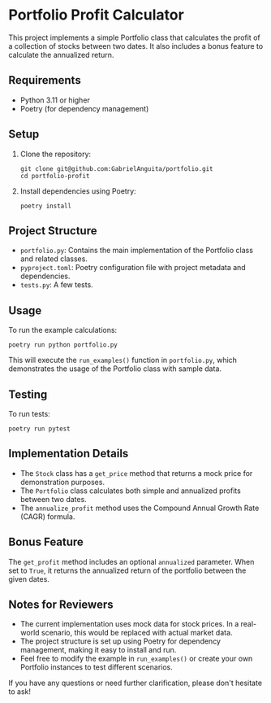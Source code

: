 # Portfolio Profit Calculator

This project implements a simple Portfolio class that calculates the profit of a collection of stocks between two dates. It also includes a bonus feature to calculate the annualized return.

## Requirements

- Python 3.11 or higher
- Poetry (for dependency management)

## Setup

1. Clone the repository:
   ```
   git clone git@github.com:GabrielAnguita/portfolio.git
   cd portfolio-profit
   ```

2. Install dependencies using Poetry:
   ```
   poetry install
   ```

## Project Structure

- `portfolio.py`: Contains the main implementation of the Portfolio class and related classes.
- `pyproject.toml`: Poetry configuration file with project metadata and dependencies.
- `tests.py`: A few tests.

## Usage

To run the example calculations:

```
poetry run python portfolio.py
```

This will execute the `run_examples()` function in `portfolio.py`, which demonstrates the usage of the Portfolio class with sample data.

## Testing

To run tests:

```
poetry run pytest
```

## Implementation Details

- The `Stock` class has a `get_price` method that returns a mock price for demonstration purposes.
- The `Portfolio` class calculates both simple and annualized profits between two dates.
- The `annualize_profit` method uses the Compound Annual Growth Rate (CAGR) formula.

## Bonus Feature

The `get_profit` method includes an optional `annualized` parameter. When set to `True`, it returns the annualized return of the portfolio between the given dates.

## Notes for Reviewers

- The current implementation uses mock data for stock prices. In a real-world scenario, this would be replaced with actual market data.
- The project structure is set up using Poetry for dependency management, making it easy to install and run.
- Feel free to modify the example in `run_examples()` or create your own Portfolio instances to test different scenarios.

If you have any questions or need further clarification, please don't hesitate to ask!
